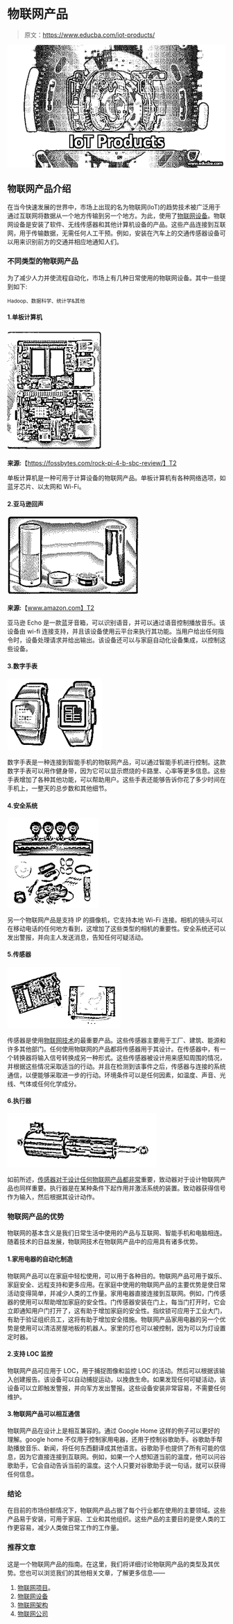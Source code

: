 # 物联网产品

> 原文：<https://www.educba.com/iot-products/>

![Iot-products](img/8686cfdf5a742e37889211bc390c9a45.png)



## 物联网产品介绍

在当今快速发展的世界中，市场上出现的名为物联网(IoT)的趋势技术被广泛用于通过互联网将数据从一个地方传输到另一个地方。为此，使用了[物联网设备](https://www.educba.com/iot-devices/)。物联网设备是安装了软件、无线传感器和其他计算机设备的产品。这些产品连接到互联网，用于传输数据，无需任何人工干预。例如，安装在汽车上的交通传感器设备可以用来识别前方的交通并相应地通知人们。

### 不同类型的物联网产品

为了减少人力并使流程自动化，市场上有几种日常使用的物联网设备。其中一些提到如下:

<small>Hadoop、数据科学、统计学&其他</small>

#### 1.单板计算机

![demo (2)](img/8fb5b9df3101be1b6cf79b1e378b072f.png)



**来源:**【https://fossbytes.com/rock-pi-4-b-sbc-review/】T2

单板计算机是一种可用于计算设备的物联网产品。单板计算机有各种网络选项，如蓝牙芯片、以太网和 Wi-Fi。

#### 2.亚马逊回声

![iot 2](img/01c146614a3d9df2dfb61dd22ee5c0c6.png)



**来源:**【www.amazon.com】T2

亚马逊 Echo 是一款蓝牙音箱，可以识别语音，并可以通过语音控制播放音乐。该设备由 wi-fi 连接支持，并且该设备使用云平台来执行其功能。当用户给出任何指令时，设备处理请求并给出输出。该设备还可以与家庭自动化设备集成，以控制这些设备。

#### 3.数字手表

![digital watches](img/3635f11f9569b819c76f681e04022045.png)



数字手表是一种连接到智能手机的物联网产品，可以通过智能手机进行控制。这款数字手表可以用作健身带，因为它可以显示燃烧的卡路里、心率等更多信息。这些手表增加了各种其他功能，可以帮助用户。这些手表还能够告诉你花了多少时间在手机上，一整天的总步数和其他细节。

#### 4.安全系统

![security system](img/9b3dc796e5b32a962b4e642dff6b21cb.png)



另一个物联网产品是支持 IP 的摄像机，它支持本地 Wi-Fi 连接。相机的镜头可以在移动电话的任何地方看到，这增加了这些类型的相机的重要性。安全系统还可以发出警报，并向主人发送消息，告知任何可疑活动。

#### 5.传感器

![Sensors - IoT Products](img/cbcd00078cfa5e0b0cec4c6850d43af9.png)



传感器是使用[物联网技术](https://www.educba.com/iot-technology/)的最重要产品。这些传感器主要用于工厂、建筑、能源和许多其他部门。任何使用物联网的产品都将传感器用于其设计。在传感器中，有一个转换器将输入信号转换成另一种形式。这些传感器被设计用来感知周围的情况，并根据这些情况采取适当的行动。并且在检测到该事件之后，传感器与连接的系统通信，以便能够采取进一步的行动。环境条件可以是任何因素，如温度、声音、光线、气体或任何化学成分。

#### 6.执行器

![Actuators - IoT Products](img/4cf1c22dc562d1e9f60c821890de9b8e.png)



如前所述，[传感器对于设计任何物联网产品都非常](https://www.educba.com/what-is-sensors/)重要，致动器对于设计物联网产品也同样重要。执行器是在某种条件下起作用并激活系统的装置。致动器获得信号作为输入，然后根据其设计动作。

### 物联网产品的优势

物联网的基本含义是我们日常生活中使用的产品与互联网、智能手机和电脑相连。随着技术的日益发展，物联网技术在物联网产品中的应用具有诸多优势。

#### 1.家用电器的自动化制造

物联网产品可以在家庭中轻松使用，可以用于各种目的。物联网产品可用于娱乐、家庭安全、远程支持和更多应用。在家庭中使用的物联网产品的主要优势是使日常活动变得简单，并减少人类的工作量。家用电器直接连接到互联网。例如，门传感器的使用可以帮助增加家庭的安全性。门传感器安装在门上，每当门打开时，它会立即通知用户门打开了，这有助于增加家庭的安全性。指纹锁可应用于工业大门，有助于验证组织员工，这将有助于增加安全措施。物联网产品家用电器的另一个优势是使用可以清洁房屋地板的机器人。家里的灯也可以被控制，因为可以为灯设置定时器。

#### 2.支持 LOC 监控

物联网产品可应用于 LOC，用于捕捉图像和监控 LOC 的活动。然后可以根据该输入创建报告。该设备可以自动捕捉运动，以挽救生命。如果发现任何可疑活动，该设备可以立即触发警报，并向军方发出警报。这些设备安装非常容易，不需要任何维护。

#### 3.物联网产品可以相互通信

物联网产品在设计上是相互兼容的。通过 Google Home 这样的例子可以更好的理解。google home 不仅用于控制家用电器，还用于控制谷歌助手。谷歌助手帮助播放音乐、新闻，将任何东西翻译成其他语言。谷歌助手也提供了所有可能的信息，因为它直接连接到互联网。例如，如果一个人想知道当前的温度，他可以问谷歌助手，它会自动告诉当前的温度。这个人只要对谷歌助手说一句话，就可以获得任何信息。

### 结论

在目前的市场份额情况下，物联网产品占据了每个行业都在使用的主要领域。这些产品易于安装，可用于家庭、工业和其他组织。这些产品的主要目的是使人类的工作更容易，减少人类做日常工作的工作量。

### 推荐文章

这是一个物联网产品的指南。在这里，我们将详细讨论物联网产品的类型及其优势。您也可以浏览我们的其他相关文章，了解更多信息——

1.  [物联网项目](https://www.educba.com/iot-projects/)。
2.  [物联网设备](https://www.educba.com/iot-devices/)
3.  [物联网架构](https://www.educba.com/iot-architecture/)
4.  [物联网公司](https://www.educba.com/iot-companies/)





